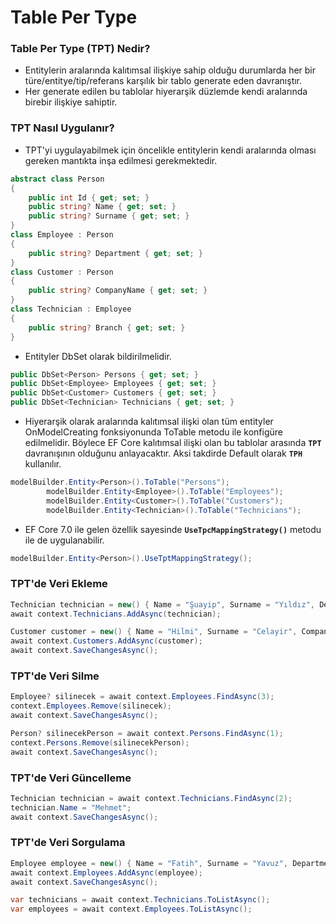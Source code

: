 ﻿# Table Per Type

### Table Per Type (TPT) Nedir?
- Entitylerin aralarında kalıtımsal ilişkiye sahip olduğu durumlarda her bir türe/entitye/tip/referans karşılık bir tablo generate eden davranıştır.
- Her generate edilen bu tablolar hiyerarşik düzlemde kendi aralarında birebir ilişkiye sahiptir.
### TPT Nasıl Uygulanır?
- TPT'yi uygulayabilmek için öncelikle entitylerin kendi aralarında olması gereken mantıkta inşa edilmesi gerekmektedir.

```csharp
abstract class Person
{
    public int Id { get; set; }
    public string? Name { get; set; }
    public string? Surname { get; set; }
}
class Employee : Person
{
    public string? Department { get; set; }
}
class Customer : Person
{
    public string? CompanyName { get; set; }
}
class Technician : Employee
{
    public string? Branch { get; set; }
}

```
- Entityler DbSet olarak bildirilmelidir.
```csharp
public DbSet<Person> Persons { get; set; }
public DbSet<Employee> Employees { get; set; }
public DbSet<Customer> Customers { get; set; }
public DbSet<Technician> Technicians { get; set; }
```
- Hiyerarşik olarak aralarında kalıtımsal ilişki olan tüm entityler OnModelCreating fonksiyonunda ToTable metodu ile konfigüre edilmelidir. Böylece EF Core kalıtımsal ilişki olan bu tablolar arasında **`TPT`** davranışının olduğunu anlayacaktır. Aksi takdirde Default olarak **`TPH`** kullanılır.
```csharp
modelBuilder.Entity<Person>().ToTable("Persons");
        modelBuilder.Entity<Employee>().ToTable("Employees");
        modelBuilder.Entity<Customer>().ToTable("Customers");
        modelBuilder.Entity<Technician>().ToTable("Technicians");
```
- EF Core 7.0 ile gelen özellik sayesinde **`UseTpcMappingStrategy()`** metodu ile de uygulanabilir.
```csharp
modelBuilder.Entity<Person>().UseTptMappingStrategy();
```

### TPT'de Veri Ekleme
```csharp
Technician technician = new() { Name = "Şuayip", Surname = "Yıldız", Department = "Yazılım", Branch = "Kodlama" };
await context.Technicians.AddAsync(technician);

Customer customer = new() { Name = "Hilmi", Surname = "Celayir", CompanyName = "Çaykur" };
await context.Customers.AddAsync(customer);
await context.SaveChangesAsync();
```
### TPT'de Veri Silme
```csharp
Employee? silinecek = await context.Employees.FindAsync(3);
context.Employees.Remove(silinecek);
await context.SaveChangesAsync();

Person? silinecekPerson = await context.Persons.FindAsync(1);
context.Persons.Remove(silinecekPerson);
await context.SaveChangesAsync();
```
### TPT'de Veri Güncelleme
```csharp
Technician technician = await context.Technicians.FindAsync(2);
technician.Name = "Mehmet";
await context.SaveChangesAsync();
```
### TPT'de Veri Sorgulama
```csharp
Employee employee = new() { Name = "Fatih", Surname = "Yavuz", Department = "ABC" };
await context.Employees.AddAsync(employee);
await context.SaveChangesAsync();

var technicians = await context.Technicians.ToListAsync();
var employees = await context.Employees.ToListAsync();
```

